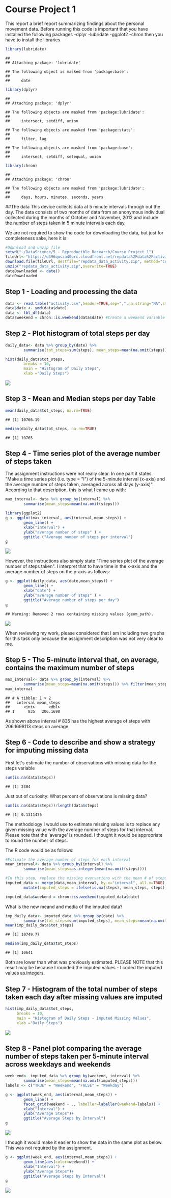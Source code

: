# Course Project 1

This report a brief report summarizing findings about the personal movement data. Before running this code is important that you have installed the following packages
-dplyr
-lubridate
-ggplot2
-chron
then you have to install the libraries

```r
library(lubridate)
```

```
## 
## Attaching package: 'lubridate'
```

```
## The following object is masked from 'package:base':
## 
##     date
```

```r
library(dplyr)
```

```
## 
## Attaching package: 'dplyr'
```

```
## The following objects are masked from 'package:lubridate':
## 
##     intersect, setdiff, union
```

```
## The following objects are masked from 'package:stats':
## 
##     filter, lag
```

```
## The following objects are masked from 'package:base':
## 
##     intersect, setdiff, setequal, union
```

```r
library(chron)
```

```
## 
## Attaching package: 'chron'
```

```
## The following objects are masked from 'package:lubridate':
## 
##     days, hours, minutes, seconds, years
```


##The data
This device collects data at 5 minute intervals through out the day. The data consists of two months of data from an anonymous individual collected during the months of October and November, 2012 and include the number of steps taken in 5 minute intervals each day.

We are not required to show the code for downloading the data, but just for completeness sake, here it is:

```r
#Download and unzip file
setwd("~/DataScience/5 - Reproducible Research/Course Project 1")
fileUrl<-"https://d396qusza40orc.cloudfront.net/repdata%2Fdata%2Factivity.zip"
download.file(fileUrl, destfile="repdata_data_activity.zip", method="curl")
unzip("repdata_data_activity.zip",overwrite=TRUE)
dateDownloaded <- date()
dateDownloaded
```

## Step 1 - Loading and processing the data 

```r
data <- read.table("activity.csv",header=TRUE,sep=",",na.string="NA",stringsAsFactors=FALSE)
data$date <- ymd(data$date)
data <- tbl_df(data)
data$weekend = chron::is.weekend(data$date) #Create a weekend variable for to be used in Step #6
```

## Step 2 - Plot histogram of total steps per day

```r
daily_data<- data %>% group_by(date) %>% 
        summarise(tot_steps=sum(steps), mean_steps=mean(na.omit(steps)))

hist(daily_data$tot_steps, 
        breaks = 10,
        main = "Histogram of Daily Steps",
        xlab ="Daily Steps")
```

![](PA1_template_files/figure-html/unnamed-chunk-1-1.png)<!-- -->

## Step 3 - Mean and Median steps per day Table

```r
mean(daily_data$tot_steps, na.rm=TRUE)
```

```
## [1] 10766.19
```

```r
median(daily_data$tot_steps, na.rm=TRUE) 
```

```
## [1] 10765
```

## Step 4 - Time series plot of the average number of steps taken
The assignment instructions were not really clear. In one part it states "Make a time series plot (i.e. type = "l") of the 5-minute interval (x-axis) and the average number of steps taken, averaged across all days (y-axis)". According to that description, this is what I came up with:

```r
max_interval<- data %>% group_by(interval) %>% 
        summarise(mean_steps=mean(na.omit(steps)))

library(ggplot2)
g <- ggplot(max_interval, aes(interval,mean_steps)) + 
        geom_line() +
        xlab("interval") + 
        ylab("average number of steps" ) +
        ggtitle ("Average number of steps per interval")
g
```

![](PA1_template_files/figure-html/unnamed-chunk-3-1.png)<!-- -->

However, the instructions also simply state "Time series plot of the average number of steps taken". I interpret that to have time in the x-axis and the average number of steps on the y-axis as follows:

```r
g <- ggplot(daily_data, aes(date,mean_steps)) + 
        geom_line() +
        xlab("date") + 
        ylab("average number of steps" ) +
        ggtitle("Average number of steps per day")
g
```

```
## Warning: Removed 2 rows containing missing values (geom_path).
```

![](PA1_template_files/figure-html/unnamed-chunk-4-1.png)<!-- -->

When reviewing my work, please considered that I am including two graphs for this task only because the assignment description was not very clear to me.

## Step 5 - The 5-minute interval that, on average, contains the maximum number of steps

```r
max_interval<- data %>% group_by(interval) %>% 
        summarise(mean_steps=mean(na.omit(steps))) %>% filter(mean_steps == max(mean_steps))
max_interval
```

```
## # A tibble: 1 × 2
##   interval mean_steps
##      <int>      <dbl>
## 1      835   206.1698
```


As shown above interval # 835 has the highest average of steps with 206.1698113 steps on average. 

## Step 6 - Code to describe and show a strategy for imputing missing data
First let's estimate the number of observations with missing data for the steps variable


```r
sum(is.na(data$steps))
```

```
## [1] 2304
```

Just out of curiosity: What percent of observations is missing data?

```r
sum(is.na(data$steps))/length(data$steps)
```

```
## [1] 0.1311475
```

The methodology I would use to estimate missing values is to replace any given missing value with the average number of steps for that interval. Please note that the 'average' is rounded. I thought it would be appropriate to round the number of steps.

The R code would be as follows:


```r
#Estimate the average number of steps for each interval
mean_interval<- data %>% group_by(interval) %>% 
        summarise(mean_steps=as.integer(mean(na.omit(steps))))

#In this step, replace the missing overvations with the mean # of steps for any given interval.
imputed_data <- merge(data,mean_interval, by.x="interval", all.x=TRUE) %>%
        mutate(imputed_steps = ifelse(is.na(steps), mean_steps, steps))

imputed_data$weekend = chron::is.weekend(imputed_data$date)
```

What is the new meand and media of the imputed data?

```r
imp_daily_data<- imputed_data %>% group_by(date) %>% 
        summarise(tot_steps=sum(imputed_steps), mean_steps=mean(na.omit(imputed_steps)))
mean(imp_daily_data$tot_steps)
```

```
## [1] 10749.77
```

```r
median(imp_daily_data$tot_steps) 
```

```
## [1] 10641
```
Both are lower than what was previously estimated. PLEASE NOTE that this result may be because I rounded the imputed values - I coded the imputed values as.integers.

## Step 7 - Histogram of the total number of steps taken each day after missing values are imputed

```r
hist(imp_daily_data$tot_steps, 
     breaks = 10,
     main = "Histogram of Daily Steps - Imputed Missing Values",
     xlab ="Daily Steps")
```

![](PA1_template_files/figure-html/unnamed-chunk-11-1.png)<!-- -->

## Step 8 - Panel plot comparing the average number of steps taken per 5-minute interval across weekdays and weekends

```r
week_end<- imputed_data %>% group_by(weekend, interval) %>% 
        summarise(mean_steps=mean(na.omit(imputed_steps))) 
labels <- c("TRUE" = "Weekend", "FALSE" = "Weekday")

g <- ggplot(week_end, aes(interval,mean_steps)) + 
        geom_line() + 
        facet_grid(weekend ~ ., labeller=labeller(weekend=labels)) +
        xlab("Interval") +
        ylab("Average Steps")+
        ggtitle("Average Steps by Interval")
g
```

![](PA1_template_files/figure-html/unnamed-chunk-12-1.png)<!-- -->

I though it would make it easier to show the data in the same plot as below. This was not required by the assignment.

```r
g <- ggplot(week_end, aes(interval,mean_steps)) + 
        geom_line(aes(color=weekend)) +
        xlab("Interval") +
        ylab("Average Steps")+
        ggtitle("Average Steps by Interval")
g
```

![](PA1_template_files/figure-html/unnamed-chunk-13-1.png)<!-- -->
